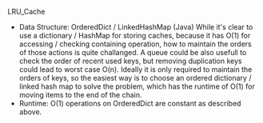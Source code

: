 LRU_Cache
- Data Structure: OrderedDict / LinkedHashMap (Java)
 While it's clear to use a dictionary / HashMap for storing caches, because it has O(1) for accessing / checking containing operation, how to maintain the orders of those actions is quite challanged.
 A queue could be also usefull to check the order of recent used keys, but removing duplication keys could lead to worst case O(n).
 Ideally it is only required to maintain the orders of keys, so the easiest way is to choose an ordered dictionary / linked hash map to solve the problem, which has the runtime of O(1) for moving items to the end of the chain.
 - Runtime: O(1)
 operations on OrderedDict are constant as described above.

